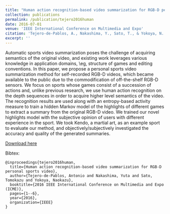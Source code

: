 ```yaml
---
title: "Human action recognition-based video summarization for RGB-D personal sports video"
collection: publications
permalink: /publication/tejero2016human
date: 2016-07-01
venue: 'IEEE International Conference on Multimedia and Expo'
citation: 'Tejero-de-Pablos, A., Nakashima, Y., Sato, T., & Yokoya, N. (2016, July). Human action recognition-based video summarization for RGB-D personal sports video. In 2016 IEEE International Conference on Multimedia and Expo (ICME) (pp. 1-6)'
excerpt: ''
---
```

Automatic sports video summarization poses the challenge of acquiring semantics of the original video, and existing work leverages various knowledge in application domains, \eg, structure of games and editing conventions. In this paper, we propose a personal sports video summarization method for self-recorded RGB-D videos, which became available to the public due to the commodification of off-the-shelf RGB-D sensors. We focus on sports whose games consist of a succession of actions and, unlike previous research, we use human action recognition on the depth sequences in order to acquire higher level semantics of the video. The recognition results are used along with an entropy-based activity measure to train a hidden Markov model of the highlights of different games to extract a summary from the original RGB-D video. We trained our novel highlights model with the subjective opinion of users with different experience in the sport. We took Kendo, a martial art, as an example sport to evaluate our method, and objectively/subjectively investigated the accuracy and quality of the generated summaries.

[Download here](https://ieeexplore.ieee.org/document/7552938)

Bibtex:
```
@inproceedings{tejero2016human,
  title={Human action recognition-based video summarization for RGB-D personal sports video},
  author={Tejero-de-Pablos, Antonio and Nakashima, Yuta and Sato, Tomokazu and Yokoya, Naokazu},
  booktitle={2016 IEEE International Conference on Multimedia and Expo (ICME)},
  pages={1--6},
  year={2016},
  organization={IEEE}
}
```
